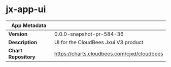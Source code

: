 # jx-app-ui

|App Metadata||
|---|---|
| **Version** | 0.0.0-snapshot-pr-584-36 |
| **Description** | UI for the CloudBees Jxui V3 product |
| **Chart Repository** | https://charts.cloudbees.com/cjxd/cloudbees |
